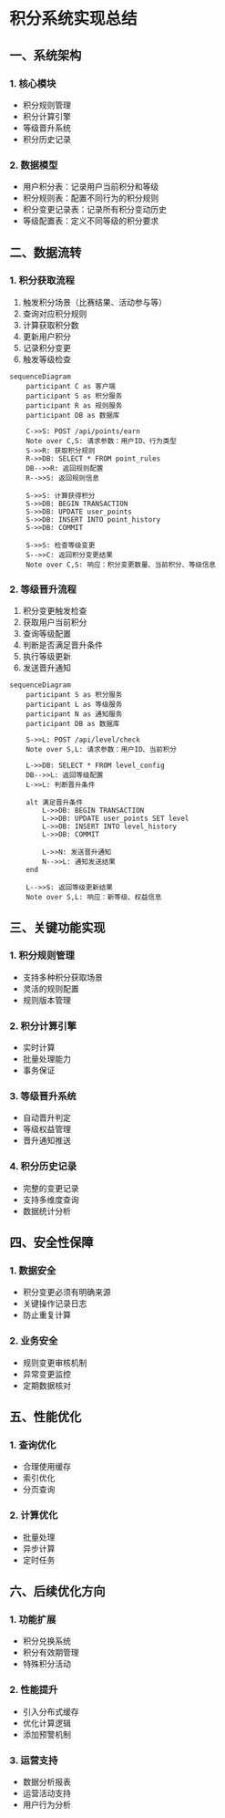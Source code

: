 # 积分系统实现总结

## 一、系统架构

### 1. 核心模块
- 积分规则管理
- 积分计算引擎
- 等级晋升系统
- 积分历史记录

### 2. 数据模型
- 用户积分表：记录用户当前积分和等级
- 积分规则表：配置不同行为的积分规则
- 积分变更记录表：记录所有积分变动历史
- 等级配置表：定义不同等级的积分要求

## 二、数据流转

### 1. 积分获取流程
1. 触发积分场景（比赛结果、活动参与等）
2. 查询对应积分规则
3. 计算获取积分数
4. 更新用户积分
5. 记录积分变更
6. 触发等级检查

```mermaid
sequenceDiagram
    participant C as 客户端
    participant S as 积分服务
    participant R as 规则服务
    participant DB as 数据库

    C->>S: POST /api/points/earn
    Note over C,S: 请求参数：用户ID、行为类型
    S->>R: 获取积分规则
    R->>DB: SELECT * FROM point_rules
    DB-->>R: 返回规则配置
    R-->>S: 返回规则信息
    
    S->>S: 计算获得积分
    S->>DB: BEGIN TRANSACTION
    S->>DB: UPDATE user_points
    S->>DB: INSERT INTO point_history
    S->>DB: COMMIT
    
    S->>S: 检查等级变更
    S-->>C: 返回积分变更结果
    Note over C,S: 响应：积分变更数量、当前积分、等级信息
```

### 2. 等级晋升流程
1. 积分变更触发检查
2. 获取用户当前积分
3. 查询等级配置
4. 判断是否满足晋升条件
5. 执行等级更新
6. 发送晋升通知

```mermaid
sequenceDiagram
    participant S as 积分服务
    participant L as 等级服务
    participant N as 通知服务
    participant DB as 数据库

    S->>L: POST /api/level/check
    Note over S,L: 请求参数：用户ID、当前积分
    
    L->>DB: SELECT * FROM level_config
    DB-->>L: 返回等级配置
    L->>L: 判断晋升条件
    
    alt 满足晋升条件
        L->>DB: BEGIN TRANSACTION
        L->>DB: UPDATE user_points SET level
        L->>DB: INSERT INTO level_history
        L->>DB: COMMIT
        
        L->>N: 发送晋升通知
        N-->>L: 通知发送结果
    end
    
    L-->>S: 返回等级更新结果
    Note over S,L: 响应：新等级、权益信息
```

## 三、关键功能实现

### 1. 积分规则管理
- 支持多种积分获取场景
- 灵活的规则配置
- 规则版本管理

### 2. 积分计算引擎
- 实时计算
- 批量处理能力
- 事务保证

### 3. 等级晋升系统
- 自动晋升判定
- 等级权益管理
- 晋升通知推送

### 4. 积分历史记录
- 完整的变更记录
- 支持多维度查询
- 数据统计分析

## 四、安全性保障

### 1. 数据安全
- 积分变更必须有明确来源
- 关键操作记录日志
- 防止重复计算

### 2. 业务安全
- 规则变更审核机制
- 异常变更监控
- 定期数据核对

## 五、性能优化

### 1. 查询优化
- 合理使用缓存
- 索引优化
- 分页查询

### 2. 计算优化
- 批量处理
- 异步计算
- 定时任务

## 六、后续优化方向

### 1. 功能扩展
- 积分兑换系统
- 积分有效期管理
- 特殊积分活动

### 2. 性能提升
- 引入分布式缓存
- 优化计算逻辑
- 添加预警机制

### 3. 运营支持
- 数据分析报表
- 运营活动支持
- 用户行为分析